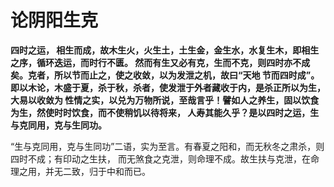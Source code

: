 论阴阳生克
===================================================================================
**四时之运， 相生而成，故木生火，火生土，土生金，金生水，水复生木，即相生之序，循环迭运，而时行不匮。
然而有生又必有克，生而不克，则四时亦不成矣。克者，所以节而止之，使之收敛，以为发泄之机，故曰“天地
节而四时成”。即以木论，木盛于夏，杀于秋，杀者，使发泄于外者藏收于内，是杀正所以为生，大易以收敛为
性情之实，以兑为万物所说，至哉言乎！譬如人之养生，固以饮食为生，然使时时饮食，而不使稍饥以待将来，
人寿其能久乎？是以四时之运，生与克同用，克与生同功。**

“生与克同用，克与生同功”二语，实为至言。有春夏之阳和，而无秋冬之肃杀，则四时不成；有印动之生扶，
而无煞食之克泄，则命理不成。故生扶与克泄，在命理之用，并无二致，归于中和而已。


